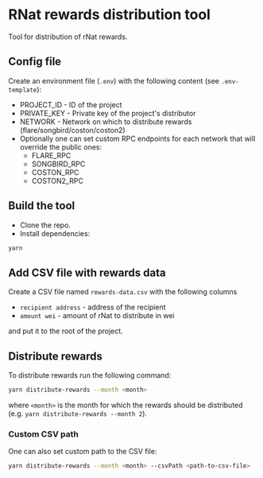 # RNat rewards distribution tool
Tool for distribution of rNat rewards.

##  Config file
Create an environment file (`.env`) with the following content (see `.env-template`):
- PROJECT_ID - ID of the project
- PRIVATE_KEY - Private key of the project's distributor
- NETWORK - Network on which to distribute rewards (flare/songbird/coston/coston2)
- Optionally one can set custom RPC endpoints for each network that will override the public ones:
  - FLARE_RPC
  - SONGBIRD_RPC
  - COSTON_RPC
  - COSTON2_RPC

## Build the tool
- Clone the repo.
- Install dependencies:
```bash
yarn
```

## Add CSV file with rewards data
Create a CSV file named `rewards-data.csv` with the following columns
- `recipient address` - address of the recipient
- `amount wei` - amount of rNat to distribute in wei

and put it to the root of the project.


## Distribute rewards
To distribute rewards run the following command:
```bash
yarn distribute-rewards --month <month>
```
where `<month>` is the month for which the rewards should be distributed
(e.g. `yarn distribute-rewards --month 2`).

### Custom CSV path
One can also set custom path to the CSV file:
```bash
yarn distribute-rewards --month <month> --csvPath <path-to-csv-file>
```



